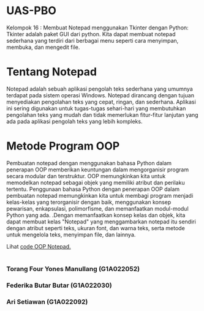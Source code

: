 # UAS-PBO
Kelompok 16 : Membuat Notepad menggunakan Tkinter dengan Python: Tkinter adalah paket GUI dari python. Kita
dapat membuat notepad sederhana yang terdiri dari berbagai menu seperti cara menyimpan,
membuka, dan mengedit file.

# Tentang Notepad
Notepad adalah sebuah aplikasi pengolah teks sederhana yang umumnya terdapat pada sistem operasi Windows. 
Notepad dirancang dengan tujuan menyediakan pengolahan teks yang cepat, ringan, dan sederhana. Aplikasi ini sering digunakan untuk tugas-tugas sehari-hari yang membutuhkan pengolahan teks yang mudah dan tidak memerlukan fitur-fitur lanjutan yang ada pada aplikasi pengolah teks yang lebih kompleks.

# Metode Program OOP 
Pembuatan notepad dengan menggunakan bahasa Python dalam penerapan OOP memberikan keuntungan dalam mengorganisir program secara modular dan terstruktur. OOP memungkinkan kita untuk memodelkan notepad sebagai objek yang memiliki atribut dan perilaku tertentu. Penggunaan bahasa Python dengan penerapan OOP dalam pembuatan notepad memungkinkan kita untuk membagi program menjadi kelas-kelas yang terorganisir dengan baik, menggunakan konsep pewarisan, enkapsulasi, polimorfisme, dan memanfaatkan modul-modul Python yang ada. .Dengan memanfaatkan konsep kelas dan objek, kita dapat membuat kelas "Notepad" yang menggambarkan notepad itu sendiri dengan atribut seperti teks, ukuran font, dan warna teks, serta metode untuk mengelola teks, menyimpan file, dan lainnya.

 Lihat <a href="https://github.com/torangfym/UAS-PBO/blob/main/note">code OOP Notepad.</a><br><br>

### Torang Four Yones Manullang (G1A022052)
### Federika Butar Butar (G1A022030)
### Ari Setiawan (G1A022092)
